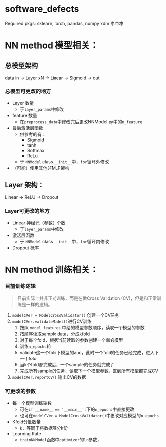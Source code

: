 # software_defects
Required pkgs: sklearn, torch, pandas, numpy
xdm 冲冲冲

# NN method 模型相关：

## 总模型架构
data in -> Layer xN -> Linear -> Sigmoid -> out
### 总模型可更改的地方

- Layer 数量
  - 于`layer_params`中修改
- feature 数量
  - 在`preprocess_data`中修改完后更改NNModel.py中的`n_feature`
- 最后激活层函数
  - 供参考的有： 
    -  Sigmoid
    -  tanh
    -  Softmax
    -  ReLu
  -  于 `NNModel` class `__init__`中，`for`循环外修改
- （可能）使用其他非MLP架构


## Layer 架构：
Linear -> ReLU -> Dropout

### Layer可更改的地方

- Linear 神经元（参数）个数
  - 于`layer_params`中修改
- 激活层函数
  - 于 `NNModel` class `__init__`中，`for`循环内修改
- Dropout 概率

# NN method 训练相关：

### 目前训练逻辑

> 目前实际上并非正式训练，而是在做Cross Validation (CV)，但是和正常训练是一样的逻辑。

1. `modelCVer = ModelCrossValidator()` 创建一个CV任务
2. `modelCVer.validateModel()`进行CV训练
   1. 按照 `model_features` 中给的模型参数顺序，读取一个模型的参数
   2. 按顺序读取sample data，分成kfold
   3. 对于每个fold，根据当前读取的参数创建一个新的模型
   4. 训练`n_epochs`轮
   5. validate这一个fold下模型的auc，此时一个fold的任务已经完成，进入下一个fold
   6. 当k个fold都完成后，一个sample的任务就完成了
   7. 完成所有sample的任务，读取下一个模型参数，直到所有模型都完成CV
3. `modelCVer.reportCV()` 输出CV的数据

### 可更改的参数

- 每一个模型训练轮数
  - 可在`if __name__ == '__main__':`下的`n_epochs`中直接更改
  - 也可在`modelCVer = ModelCrossValidator()`中更改对应模型的`n_epochs`
- Kfold分批数量
  - `k`，等同于将数据等分k份
- Learning Rate
  - `trainNNModel`函数中`optimizer`的`lr`参数，
